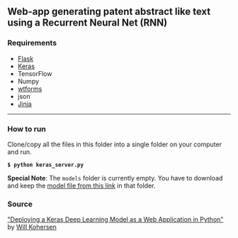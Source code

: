 ## Web-app generating patent abstract like text using a Recurrent Neural Net (RNN)

### Requirements
* [Flask](http://flask.pocoo.org/)
* [Keras](http://keras.io/)
* TensorFlow
* Numpy
* [wtforms](https://wtforms.readthedocs.io/en/stable/)
* json
* [Jinja](http://jinja.pocoo.org/)

---

### How to run
Clone/copy all the files in this folder into a single folder on your computer and run.

**`$ python keras_server.py`**

**Special Note**: The `models` folder is currently empty. You have to download and keep the [model file from this link](https://github.com/WillKoehrsen/recurrent-neural-networks/blob/master/models/train-embeddings-rnn.h5?raw=true) in that folder.

### Source
["Deploying a Keras Deep Learning Model as a Web Application in Python"](https://towardsdatascience.com/deploying-a-keras-deep-learning-model-as-a-web-application-in-p-fc0f2354a7ff) by [Will Kohersen](https://willk.online/)
